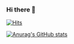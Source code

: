 ### Hi there 👋

[![Hits](https://hits.seeyoufarm.com/api/count/incr/badge.svg?url=https%3A%2F%2Fgithub.com%2FBookgom&count_bg=%23505CFF&title_bg=%23555555&icon=&icon_color=%23DCDCDC&title=hits&edge_flat=false)](https://hits.seeyoufarm.com)

[![Anurag's GitHub stats](https://github-readme-stats.vercel.app/api?Bookgom=anuraghazra)](https://github.com/anuraghazra/github-readme-stats)

